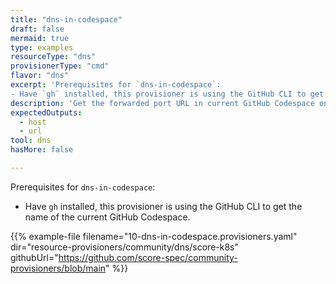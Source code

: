 ```yaml
---
title: "dns-in-codespace"
draft: false
mermaid: true
type: examples
resourceType: "dns"
provisionerType: "cmd"
flavor: "dns"
excerpt: 'Prerequisites for `dns-in-codespace`:
- Have `gh` installed, this provisioner is using the GitHub CLI to get the name of the current GitHub Codespace.'
description: 'Get the forwarded port URL in current GitHub Codespace on port 80'
expectedOutputs: 
  - host
  - url
tool: dns
hasMore: false

---
```


Prerequisites for `dns-in-codespace`:

- Have `gh` installed, this provisioner is using the GitHub CLI to get the name of the current GitHub Codespace.

{{% example-file filename="10-dns-in-codespace.provisioners.yaml" dir="resource-provisioners/community/dns/score-k8s" githubUrl="https://github.com/score-spec/community-provisioners/blob/main" %}}
